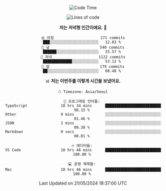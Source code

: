 <div align='center'>
 
<!--START_SECTION:waka-->
![Code Time](http://img.shields.io/badge/Code%20Time-3%2C536%20hrs%2033%20mins-blue)

![Lines of code](https://img.shields.io/badge/%EC%A0%80%EB%8A%94%20%EC%97%AC%ED%83%9C%EA%B9%8C%EC%A7%80%20-1.5%20million%20%EC%A4%84%EC%9D%98%20%EC%BD%94%EB%93%9C%EB%A5%BC%20%EC%9E%91%EC%84%B1%ED%96%88%EC%96%B4%EC%9A%94.-blue)

**저는 저녁형 인간이에요. 🦉** 

```text
🌞 아침                     271 commits         ███░░░░░░░░░░░░░░░░░░░░░░   12.83 % 
🌆 낮　                     540 commits         ██████░░░░░░░░░░░░░░░░░░░   25.57 % 
🌃 저녁                     1122 commits        █████████████░░░░░░░░░░░░   53.12 % 
🌙 밤　                     179 commits         ██░░░░░░░░░░░░░░░░░░░░░░░   08.48 % 
```


📊 **저는 이번주를 이렇게 시간을 보냈어요.** 

```text
🕑︎ Timezone: Asia/Seoul

💬 프로그래밍 언어들: 
TypeScript               10 hrs 34 mins      █████████████████████████   98.15 % 
Other                    9 mins              ░░░░░░░░░░░░░░░░░░░░░░░░░   01.46 % 
JSON                     2 mins              ░░░░░░░░░░░░░░░░░░░░░░░░░   00.38 % 
Markdown                 0 secs              ░░░░░░░░░░░░░░░░░░░░░░░░░   00.01 % 

🔥 에디터들: 
VS Code                  10 hrs 46 mins      █████████████████████████   100.00 % 

💻 운영 체제들: 
Mac                      10 hrs 46 mins      █████████████████████████   100.00 % 
```


 Last Updated on 21/05/2024 18:37:00 UTC
<!--END_SECTION:waka-->
 </div>
<!---
Emewjin/Emewjin is a ✨ special ✨ repository because its `README.md` (this file) appears on your GitHub profile.
You can click the Preview link to take a look at your changes.
--->
